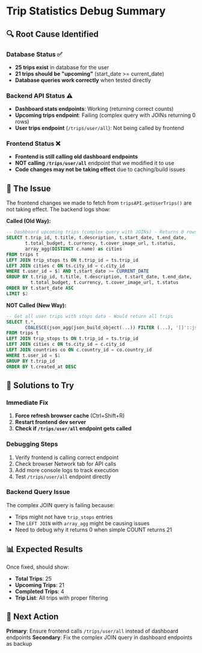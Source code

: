 # Trip Statistics Debug Summary

## 🔍 **Root Cause Identified**

### **Database Status** ✅
- **25 trips exist** in database for the user
- **21 trips should be "upcoming"** (start_date >= current_date)
- **Database queries work correctly** when tested directly

### **Backend API Status** ⚠️ 
- **Dashboard stats endpoints**: Working (returning correct counts)
- **Upcoming trips endpoint**: Failing (complex query with JOINs returning 0 rows)
- **User trips endpoint** (`/trips/user/all`): Not being called by frontend

### **Frontend Status** ❌
- **Frontend is still calling old dashboard endpoints**
- **NOT calling `/trips/user/all`** endpoint that we modified it to use
- **Code changes may not be taking effect** due to caching/build issues

## 🐛 **The Issue**

The frontend changes we made to fetch from `tripsAPI.getUserTrips()` are not taking effect. The backend logs show:

**Called (Old Way):**
```sql
-- Dashboard upcoming trips (complex query with JOINs) - Returns 0 rows
SELECT t.trip_id, t.title, t.description, t.start_date, t.end_date, 
       t.total_budget, t.currency, t.cover_image_url, t.status,
       array_agg(DISTINCT c.name) as cities
FROM trips t
LEFT JOIN trip_stops ts ON t.trip_id = ts.trip_id
LEFT JOIN cities c ON ts.city_id = c.city_id
WHERE t.user_id = $1 AND t.start_date >= CURRENT_DATE
GROUP BY t.trip_id, t.title, t.description, t.start_date, t.end_date, 
         t.total_budget, t.currency, t.cover_image_url, t.status
ORDER BY t.start_date ASC
LIMIT $2
```

**NOT Called (New Way):**
```sql
-- Get all user trips with stops data - Would return all trips
SELECT t.*, 
       COALESCE(json_agg(json_build_object(...)) FILTER (...), '[]'::json) as stops
FROM trips t
LEFT JOIN trip_stops ts ON t.trip_id = ts.trip_id
LEFT JOIN cities c ON ts.city_id = c.city_id
LEFT JOIN countries co ON c.country_id = co.country_id
WHERE t.user_id = $1
GROUP BY t.trip_id
ORDER BY t.created_at DESC
```

## 🔧 **Solutions to Try**

### **Immediate Fix**
1. **Force refresh browser cache** (Ctrl+Shift+R)
2. **Restart frontend dev server**
3. **Check if `/trips/user/all` endpoint gets called**

### **Debugging Steps**
1. Verify frontend is calling correct endpoint
2. Check browser Network tab for API calls
3. Add more console logs to track execution
4. Test `/trips/user/all` endpoint directly

### **Backend Query Issue**
The complex JOIN query is failing because:
- Trips might not have `trip_stops` entries
- The `LEFT JOIN` with `array_agg` might be causing issues
- Need to debug why it returns 0 when simple COUNT returns 21

## 📊 **Expected Results**

Once fixed, should show:
- **Total Trips**: 25
- **Upcoming Trips**: 21  
- **Completed Trips**: 4
- **Trip List**: All trips with proper filtering

## 🎯 **Next Action**

**Primary**: Ensure frontend calls `/trips/user/all` instead of dashboard endpoints
**Secondary**: Fix the complex JOIN query in dashboard endpoints as backup

